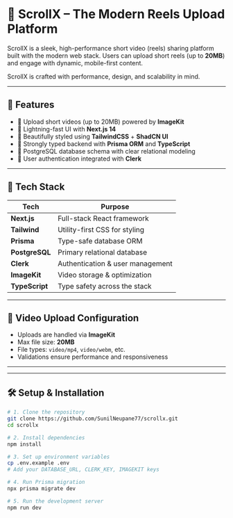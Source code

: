 # 📱 ScrollX – The Modern Reels Upload Platform

ScrollX is a sleek, high-performance short video (reels) sharing platform built with the modern web stack. Users can upload short reels (up to **20MB**) and engage with dynamic, mobile-first content. 

ScrollX is crafted with performance, design, and scalability in mind.

---

## 🚀 Features

- 🔄 Upload short videos (up to 20MB) powered by **ImageKit**
- 💨 Lightning-fast UI with **Next.js 14**
- 🎨 Beautifully styled using **TailwindCSS** + **ShadCN UI**
- 🧠 Strongly typed backend with **Prisma ORM** and **TypeScript**
- 🧾 PostgreSQL database schema with clear relational modeling
- 🔐 User authentication integrated with **Clerk**

---

## 🧱 Tech Stack

| Tech          | Purpose                            |
|---------------|------------------------------------|
| **Next.js**   | Full-stack React framework         |
| **Tailwind**  | Utility-first CSS for styling      |
| **Prisma**    | Type-safe database ORM             |
| **PostgreSQL**| Primary relational database        |
| **Clerk**     | Authentication & user management   |
| **ImageKit**  | Video storage & optimization       |
| **TypeScript**| Type safety across the stack       |

---

## 📸 Video Upload Configuration

- Uploads are handled via **ImageKit**
- Max file size: **20MB**
- File types: `video/mp4`, `video/webm`, etc.
- Validations ensure performance and responsiveness

---

---

## 🛠️ Setup & Installation

```bash
# 1. Clone the repository
git clone https://github.com/SunilNeupane77/scrollx.git
cd scrollx

# 2. Install dependencies
npm install

# 3. Set up environment variables
cp .env.example .env
# Add your DATABASE_URL, CLERK_KEY, IMAGEKIT keys

# 4. Run Prisma migration
npx prisma migrate dev

# 5. Run the development server
npm run dev
```

